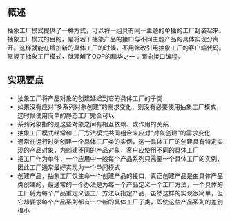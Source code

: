 ## 概述

抽象工厂模式提供了一种方式，可以将一组具有同一主题的单独的工厂封装起来。抽象工厂模式的目的，是将若干抽象产品的接口与不同主题产品的具体实现分离开。这样就能在增加新的具体工厂的时候，不用修改引用抽象工厂的客户端代码。掌握了抽象工厂模式，就理解了OOP的精华之一：面向接口编程。

## 实现要点

+ 抽象工厂将产品对象的创建延迟到它的具体工厂的子类
+ 如果没有应对“多系列对象创建”的需求变化，则没有必要使用抽象工厂模式，这时候使用简单的静态工厂完全可以
+ 系列对象指的是这些对象之间有相互依赖、或作用的关系
+ 抽象工厂模式经常和工厂方法模式共同组合来应对“对象创建”的需求变化
+ 通常在运行时刻创建一个具体工厂类的实例，这一具体工厂的创建具有特定实现的产品对象，为创建不同的产品对象，客户应使用不同的具体工厂
+ 把工厂作为单件，一个应用中一般每个产品系列只需要一个具体工厂的实例，因此工厂通常最好实现为一个单间模式
+ 创建产品，抽象工厂仅生命一个创建产品的接口，真正创建产品是由具体产品类创建的，最通常的一个办法是为每一个产品定义一个工厂方法，一个具体的工厂将为每个产品重定义该工厂方法以指定产品，虽然这样的实现很简单，但它却要求每个产品系列都有一个新的具体工厂子类，即使这些产品系列的差别很小


